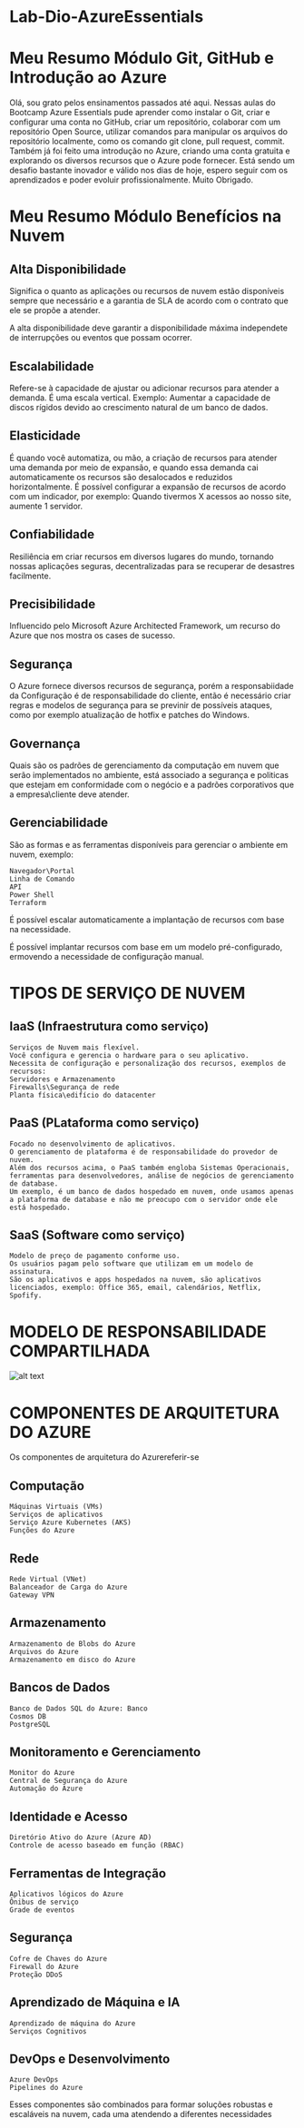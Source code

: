 # Lab-Dio-AzureEssentials

# Meu Resumo Módulo Git, GitHub e Introdução ao Azure

Olá, sou grato pelos ensinamentos passados até aqui.
Nessas aulas do Bootcamp Azure Essentials pude aprender como instalar o Git, criar e configurar uma conta no GitHub, criar um repositório, colaborar com um repositório Open Source, utilizar comandos para manipular os arquivos do repositório localmente, como os comando git clone, pull request, commit. Também já foi feito uma introdução no Azure, criando uma conta gratuita e explorando os diversos recursos que o Azure pode fornecer. Está sendo um desafio bastante inovador e válido nos dias de hoje, espero seguir com os aprendizados e poder evoluir profissionalmente. Muito Obrigado.


# Meu Resumo Módulo Benefícios na Nuvem

## Alta Disponibilidade

Significa o quanto as aplicações ou recursos de nuvem estão disponíveis sempre que necessário e a garantia de SLA de acordo com o contrato que ele se propõe a atender.

A alta disponibilidade deve garantir a disponibilidade máxima independete de interrupções ou eventos que possam ocorrer.

## Escalabilidade

Refere-se à capacidade de ajustar ou adicionar recursos para atender a demanda. É uma escala vertical. Exemplo: Aumentar a capacidade de discos rígidos devido ao crescimento natural de um banco de dados.

## Elasticidade

É quando você automatiza, ou mão, a criação de recursos para atender uma demanda por meio de expansão, e quando essa demanda cai automaticamente os recursos são desalocados e reduzidos horizontalmente. É possível configurar a expansão de recursos de acordo com um indicador, por exemplo: Quando tivermos X acessos ao nosso site, aumente 1 servidor.

## Confiabilidade

Resiliência em criar recursos em diversos lugares do mundo, tornando nossas aplicações seguras, decentralizadas para se recuperar de desastres facilmente.

## Precisibilidade

Influencido pelo Microsoft Azure Architected Framework, um recurso do Azure que nos mostra os cases de sucesso.

## Segurança

O Azure fornece diversos recursos de segurança, porém a responsabiidade da Configuração é de responsabilidade do cliente, então é necessário criar regras e modelos de segurança para se previnir de possíveis ataques, como por exemplo atualização de hotfix e patches do Windows.

## Governança

Quais são os padrões de gerenciamento da computação em nuvem que serão implementados no ambiente, está associado a segurança e politicas que estejam em conformidade com o negócio e a padrões corporativos que a empresa\cliente deve atender.

## Gerenciabilidade

São as formas e as ferramentas disponíveis para gerenciar o ambiente em nuvem, exemplo:
    
    Navegador\Portal
    Linha de Comando
    API
    Power Shell
    Terraform

É possível escalar automaticamente a implantação de recursos com base na necessidade.

É possível implantar recursos com base em um modelo pré-configurado, ermovendo a necessidade de configuração manual.

# TIPOS DE SERVIÇO DE NUVEM

## IaaS (Infraestrutura como serviço)

    Serviços de Nuvem mais flexível.
    Você configura e gerencia o hardware para o seu aplicativo.
    Necessita de configuração e personalização dos recursos, exemplos de recursos:
    Servidores e Armazenamento
    Firewalls\Segurança de rede
    Planta física\edifício do datacenter

## PaaS (PLataforma como serviço)

    Focado no desenvolvimento de aplicativos.
    O gerenciamento de plataforma é de responsabilidade do provedor de nuvem.
    Além dos recursos acima, o PaaS também engloba Sistemas Operacionais, ferramentas para desenvolvedores, análise de negócios de gerenciamento de database.
    Um exemplo, é um banco de dados hospedado em nuvem, onde usamos apenas a plataforma de database e não me preocupo com o servidor onde ele está hospedado.

## SaaS (Software como serviço)

    Modelo de preço de pagamento conforme uso.
    Os usuários pagam pelo software que utilizam em um modelo de assinatura.
    São os aplicativos e apps hospedados na nuvem, são aplicativos licenciados, exemplo: Office 365, email, calendários, Netflix, Spofify.

# MODELO DE RESPONSABILIDADE COMPARTILHADA

![alt text](image.png)

# COMPONENTES DE ARQUITETURA DO AZURE

Os componentes de arquitetura do Azurereferir-se

## Computação
   
    Máquinas Virtuais (VMs)
    Serviços de aplicativos
    Serviço Azure Kubernetes (AKS)
    Funções do Azure

## Rede
    Rede Virtual (VNet)
    Balanceador de Carga do Azure
    Gateway VPN

## Armazenamento
    Armazenamento de Blobs do Azure
    Arquivos do Azure
    Armazenamento em disco do Azure

## Bancos de Dados
    Banco de Dados SQL do Azure: Banco
    Cosmos DB
    PostgreSQL

## Monitoramento e Gerenciamento
    Monitor do Azure
    Central de Segurança do Azure
    Automação do Azure

## Identidade e Acesso
    Diretório Ativo do Azure (Azure AD)
    Controle de acesso baseado em função (RBAC)

## Ferramentas de Integração
    Aplicativos lógicos do Azure
    Ônibus de serviço
    Grade de eventos

## Segurança
    Cofre de Chaves do Azure
    Firewall do Azure
    Proteção DDoS

## Aprendizado de Máquina e IA
    Aprendizado de máquina do Azure
    Serviços Cognitivos

## DevOps e Desenvolvimento
    Azure DevOps
    Pipelines do Azure
    
Esses componentes são combinados para formar soluções robustas e escaláveis ​​na nuvem, cada uma atendendo a diferentes necessidades
